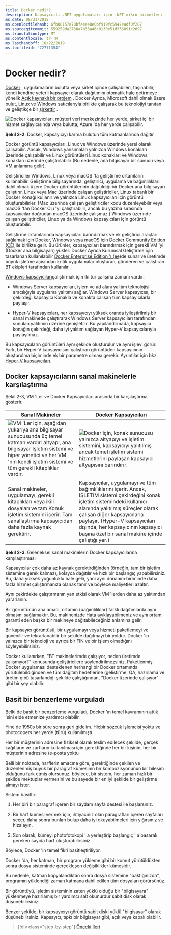 ```yaml
---
title: Docker nedir?
description: Kapsayıcılı .NET uygulamaları için .NET mikro hizmetleri mimarisi | Docker nedir?
ms.date: 08/31/2018
ms.openlocfilehash: 6fb08157a78bfaee48e0bf919fc5942eadf0f287
ms.sourcegitcommit: 559259da2738a7b33a46c0130e51d336091c2097
ms.translationtype: MT
ms.contentlocale: tr-TR
ms.lasthandoff: 10/22/2019
ms.locfileid: "72771354"
---
```

# <a name="what-is-docker"></a>Docker nedir?

[Docker](https://www.docker.com/) , uygulamaların bulutta veya şirket içinde çalışabilen, taşınabilir, kendi kendine yeterli kapsayıcı olarak dağıtımını otomatik hale getirmeye yönelik [Açık kaynaklı bir projem](https://github.com/docker/docker) . Docker Ayrıca, Microsoft dahil olmak üzere bulut, Linux ve Windows satıcılarıyla birlikte çalışarak bu teknolojiyi tanıtan ve geliştikçe bir [şirkettir](https://www.docker.com/) .

![Docker kapsayıcıları, müşteri veri merkezinde her yerde, şirket içi bir hizmet sağlayıcısında veya bulutta, Azure 'da her yerde çalışabilir.](./media/image2.png)

**Şekil 2-2**. Docker, kapsayıcıyı karma bulutun tüm katmanlarında dağıtır

Docker görüntü kapsayıcıları, Linux ve Windows üzerinde yerel olarak çalışabilir. Ancak, Windows yansımaları yalnızca Windows konakları üzerinde çalışabilir ve Linux görüntüleri Linux konakları ve Windows konakları üzerinde çalıştırılabilir (Bu nedenle, ana bilgisayar bir sunucu veya VM anlamına gelir).

Geliştiriciler Windows, Linux veya macOS 'ta geliştirme ortamlarını kullanabilir. Geliştirme bilgisayarında, geliştirici, uygulama ve bağımlılıkları dahil olmak üzere Docker görüntülerinin dağıtıldığı bir Docker ana bilgisayarı çalıştırır. Linux veya Mac üzerinde çalışan geliştiriciler, Linux tabanlı bir Docker Konağı kullanır ve yalnızca Linux kapsayıcıları için görüntü oluşturabilirler. (Mac üzerinde çalışan geliştiriciler kodu düzenleyebilir veya macOS 'tan Docker CLı 'yi çalıştırabilir, ancak bu yazma sırasında kapsayıcılar doğrudan macOS üzerinde çalışmaz.) Windows üzerinde çalışan geliştiriciler, Linux ya da Windows kapsayıcıları için görüntü oluşturabilir.

Geliştirme ortamlarında kapsayıcıları barındırmak ve ek geliştirici araçları sağlamak için Docker, Windows veya macOS için [Docker Community Edition (CE)](https://www.docker.com/community-edition) ile birlikte gelir. Bu ürünler, kapsayıcıları barındırmak için gerekli VM 'yi (Docker ana bilgisayarı) yükler. Docker Ayrıca Kurumsal Geliştirme için tasarlanan kullanılabilir [Docker Enterprise Edition 'ı (ee)](https://www.docker.com/enterprise-edition)de sunar ve üretimde büyük işletme açısından kritik uygulamalar oluşturan, gönderen ve çalıştıran BT ekipleri tarafından kullanılır.

[Windows kapsayıcıları](/virtualization/windowscontainers/about/)çalıştırmak için iki tür çalışma zamanı vardır:

- Windows Server kapsayıcıları, işlem ve ad alanı yalıtım teknolojisi aracılığıyla uygulama yalıtımı sağlar. Windows Server kapsayıcısı, bir çekirdeği kapsayıcı Konakla ve konakta çalışan tüm kapsayıcılarla paylaşır.

- Hyper-V kapsayıcıları, her kapsayıcıyı yüksek oranda iyileştirilmiş bir sanal makinede çalıştırarak Windows Server kapsayıcıları tarafından sunulan yalıtımın üzerine genişletilir. Bu yapılandırmada, kapsayıcı konağın çekirdeği, daha iyi yalıtım sağlayan Hyper-V kapsayıcılarıyla paylaşılmaz.

Bu kapsayıcıların görüntüleri aynı şekilde oluşturulur ve aynı işlevi görür. Fark, bir Hyper-V kapsayıcısını çalıştıran görüntüden kapsayıcının oluşturulma biçiminde ek bir parametre olması gerekir. Ayrıntılar için bkz. [Hyper-V kapsayıcıları](https://docs.microsoft.com/virtualization/windowscontainers/manage-containers/hyperv-container).

## <a name="comparing-docker-containers-with-virtual-machines"></a>Docker kapsayıcılarını sanal makinelerle karşılaştırma

Şekil 2-3, VM 'Ler ve Docker Kapsayıcıları arasında bir karşılaştırma gösterir.

| Sanal Makineler | Docker Kapsayıcıları |
| -----------------| ------------------|
|![VM 'Ler için, aşağıdan yukarıya ana bilgisayar sunucusunda üç temel katman vardır: altyapı, ana bilgisayar Işletim sistemi ve hiper yönetici ve her VM 'nin kendi işletim sistemi ve tüm gerekli kitaplıklar vardır.](./media/image3.png)|![Docker için, konak sunucusu yalnızca altyapıyı ve işletim sistemini, kapsayıcıyı yalıtılmış ancak temel işletim sistemi hizmetlerini paylaşan kapsayıcı altyapısını barındırır.](./media/image4.png)|
|Sanal makineler, uygulamayı, gerekli kitaplıkları veya ikili dosyaları ve tam Konuk işletim sistemini içerir. Tam sanallaştırma kapsayıcıdan daha fazla kaynak gerektirir. | Kapsayıcılar, uygulamayı ve tüm bağımlılıklarını içerir. Ancak, IŞLETIM sistemi çekirdeğini konak işletim sistemindeki kullanıcı alanında yalıtılmış süreçler olarak çalışan diğer kapsayıcılarla paylaşır. (Hyper-V kapsayıcıları dışında, her kapsayıcının kapsayıcı başına özel bir sanal makine içinde çalıştığı yer.) |

**Şekil 2-3**. Geleneksel sanal makinelerin Docker kapsayıcılarına karşılaştırması

Kapsayıcılar çok daha az kaynak gerektirdiğinden (örneğin, tam bir işletim sistemine gerek kalmaz), kolayca dağıtılır ve hızlı bir başlangıç yapabilirsiniz. Bu, daha yüksek yoğunluklu hale gelir, yani aynı donanım biriminde daha fazla hizmet çalıştırmanıza olanak tanır ve böylece maliyetleri azaltır.

Aynı çekirdekte çalıştırmanın yan etkisi olarak VM 'lerden daha az yalıtımdan yararlanın.

Bir görüntünün ana amacı, ortamın (bağımlılıklar) farklı dağıtımlarda aynı olmasını sağlamaktır. Bu, makinenizde Hata ayıklayabilmeniz ve aynı ortamı garanti eden başka bir makineye dağıtabileceğiniz anlamına gelir.

Bir kapsayıcı görüntüsü, bir uygulamayı veya hizmeti paketlemeyi ve güvenilir ve tekrarlanabilir bir şekilde dağıtmayı bir yoldur. Docker 'ın yalnızca bir teknoloji ve ayrıca bir FIN ve bir işlem olmadığını söyleyebilirsiniz.

Docker kullanırken, "BT makinelerimde çalışıyor, neden üretimde çalışmıyor?" konusunda geliştiricilere söylendirilmezsiniz. Paketlenmiş Docker uygulaması desteklenen herhangi bir Docker ortamında yürütülebildiğinden ve tüm dağıtım hedeflerine (geliştirme, QA, hazırlama ve üretim gibi) tasarlandığı şekilde çalıştığından, "Docker üzerinde çalışıyor" gibi bir şey olabilir.

## <a name="a-simple-analogy"></a>Basit bir benzerleme vurguladı

Belki de basit bir benzerleme vurguladı, Docker 'ın temel kavramının attık 'sini elde etmenize yardımcı olabilir.

Yine de 1950s bir süre sonra geri gidelim. Hiçbir sözcük işlemcisi yoktu ve photocopers her yerde (türü) kullanılmıştı.

Her bir müşterinin adresine fiziksel olarak teslim edilecek şekilde, gerçek kağıtların ve zarfların kullanılması için gerektiğinde her bir kişinin, her bir müşterinin adresine (e-posta yoktu

Belli bir noktada, harflerin amacına göre, gerektiğinde çekilen ve düzenlenmiş büyük bir paragraf kümesinin bir kompozisyonunun bir bileşim olduğunu fark etmiş olursunuz. böylece, bir sistem, her zaman hızlı bir şekilde mektuplar vermesini ve bu sayede bir en iyi şekilde bir geliştirme almayı ister.

Sistem basittir:

1. Her biri bir paragraf içeren bir saydam sayfa destesi ile başlarsınız.

2. Bir harf kümesi vermek için, ihtiyacınız olan paragrafları içeren sayfaları seçer, daha sonra bunları bulup daha iyi okuyabilmeleri için yığırsınız ve hizalayın.

3. Son olarak, kümeyi photofotokopi ' a yerleştirip başlangıç ' a basarak gereken sayıda harf oluşturabilirsiniz.

Böylece, Docker 'ın temel fikri basitleştiriliyor.

Docker 'da, her katman, bir program yükleme gibi bir komut yürütüldükten sonra dosya sisteminde gerçekleşen değişiklikler kümesidir.

Bu nedenle, katman kopyalandıktan sonra dosya sistemine "baktığınızda", programın yüklendiği zaman katmana dahil edilen tüm dosyaları görürsünüz.

Bir görüntüyü, işletim sisteminin zaten yüklü olduğu bir "bilgisayara" yüklenmeye hazırlamış bir yardımcı salt okunurdur sabit disk olarak düşünebilirsiniz.

Benzer şekilde, bir kapsayıcıyı görüntü sabit diski yüklü "bilgisayar" olarak düşünebilirsiniz. Kapsayıcı, tıpkı bir bilgisayar gibi, açık veya kapalı olabilir.

>[!div class="step-by-step"]
>[Önceki](index.md)
>[İleri](docker-terminology.md)
